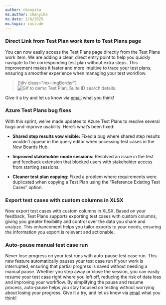 ```yaml
---
author: ckanyika
ms.author: ckanyika
ms.date: 2/6/2025
ms.topic: include
---
```


### Direct Link from Test Plan work item to Test Plans page

You can now easily access the Test Plans page directly from the Test Plans work item. We are adding a clear, direct entry point to help you quickly navigate to the corresponding test plan without extra steps. This improvement makes it faster and more intuitive to trace your test plans, ensuring a smoother experience when managing your test workflow.

> [!div class="mx-imgBorder"]
> ![Gif to demo Test Plan, Suite ID search details.](../../media/251-testplans-01.gif "gif to GitHub Test Plan, Suite ID search details")

 Give it a try and let us know via  [email](mailto:adocustomerfeedback@service.microsoft.com) what you think!

### Azure Test Plans bug fixes

With this sprint, we’ve made updates to Azure Test Plans to resolve several bugs and improve usability. Here’s what’s been fixed:

* **Shared step results vow visible:**
    Fixed a bug where shared step results wouldn’t appear in the query editor when accessing test cases in the New Boards Hub.

* **Improved stakeholder mode sessions:**
    Resolved an issue in the test and feedback extension that blocked users with stakeholder access from starting sessions. 
* **Cleaner test plan copying:**
    Fixed a problem where requirements were duplicated when copying a Test Plan using the “Reference Existing Test Cases” option.

### Export test cases with custom columns in XLSX

Now export test cases with custom columns in XLSX. Based on your feedback, Test Plans supports exporting test cases with custom columns, giving you greater flexibility and control over the data you share and analyze. This enhancement helps you tailor exports to your needs, ensuring the information you export is relevant and actionable.

### Auto-pause manual test case run
Never lose progress on your test runs with auto-pause test case run. This new feature automatically pauses your test case run if your work is interrupted, ensuring that partial progress is saved without needing a manual pause. Whether you step away or close the session, you can easily resume your test case right where you left off, reducing the risk of data loss and improving your workflow. By simplifying the pause and resume process, auto-pause helps you stay focused on testing without worrying about losing your progress. Give it a try, and let us know via [email](mailto:adocustomerfeedback@service.microsoft.com) what you think!